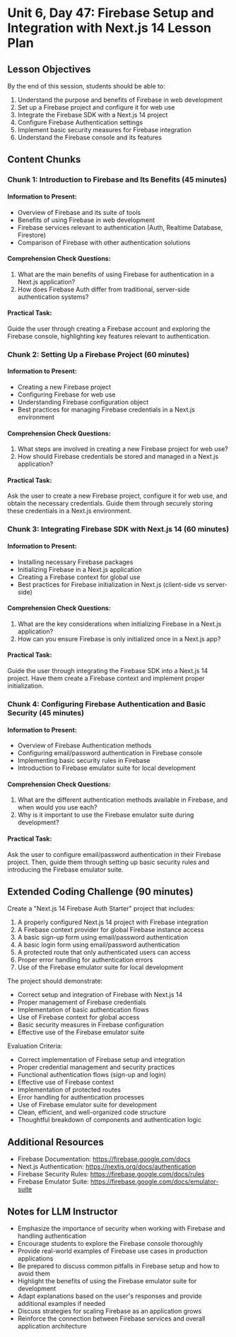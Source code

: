 # Unit 6, Day 47: Firebase Setup and Integration with Next.js 14 Lesson Plan

## Lesson Objectives
By the end of this session, students should be able to:
1. Understand the purpose and benefits of Firebase in web development
2. Set up a Firebase project and configure it for web use
3. Integrate the Firebase SDK with a Next.js 14 project
4. Configure Firebase Authentication settings
5. Implement basic security measures for Firebase integration
6. Understand the Firebase console and its features

## Content Chunks

### Chunk 1: Introduction to Firebase and Its Benefits (45 minutes)

#### Information to Present:
- Overview of Firebase and its suite of tools
- Benefits of using Firebase in web development
- Firebase services relevant to authentication (Auth, Realtime Database, Firestore)
- Comparison of Firebase with other authentication solutions

#### Comprehension Check Questions:
1. What are the main benefits of using Firebase for authentication in a Next.js application?
2. How does Firebase Auth differ from traditional, server-side authentication systems?

#### Practical Task:
Guide the user through creating a Firebase account and exploring the Firebase console, highlighting key features relevant to authentication.

### Chunk 2: Setting Up a Firebase Project (60 minutes)

#### Information to Present:
- Creating a new Firebase project
- Configuring Firebase for web use
- Understanding Firebase configuration object
- Best practices for managing Firebase credentials in a Next.js environment

#### Comprehension Check Questions:
1. What steps are involved in creating a new Firebase project for web use?
2. How should Firebase credentials be stored and managed in a Next.js application?

#### Practical Task:
Ask the user to create a new Firebase project, configure it for web use, and obtain the necessary credentials. Guide them through securely storing these credentials in a Next.js environment.

### Chunk 3: Integrating Firebase SDK with Next.js 14 (60 minutes)

#### Information to Present:
- Installing necessary Firebase packages
- Initializing Firebase in a Next.js application
- Creating a Firebase context for global use
- Best practices for Firebase initialization in Next.js (client-side vs server-side)

#### Comprehension Check Questions:
1. What are the key considerations when initializing Firebase in a Next.js application?
2. How can you ensure Firebase is only initialized once in a Next.js app?

#### Practical Task:
Guide the user through integrating the Firebase SDK into a Next.js 14 project. Have them create a Firebase context and implement proper initialization.

### Chunk 4: Configuring Firebase Authentication and Basic Security (45 minutes)

#### Information to Present:
- Overview of Firebase Authentication methods
- Configuring email/password authentication in Firebase console
- Implementing basic security rules in Firebase
- Introduction to Firebase emulator suite for local development

#### Comprehension Check Questions:
1. What are the different authentication methods available in Firebase, and when would you use each?
2. Why is it important to use the Firebase emulator suite during development?

#### Practical Task:
Ask the user to configure email/password authentication in their Firebase project. Then, guide them through setting up basic security rules and introducing the Firebase emulator suite.

## Extended Coding Challenge (90 minutes)

Create a "Next.js 14 Firebase Auth Starter" project that includes:

1. A properly configured Next.js 14 project with Firebase integration
2. A Firebase context provider for global Firebase instance access
3. A basic sign-up form using email/password authentication
4. A basic login form using email/password authentication
5. A protected route that only authenticated users can access
6. Proper error handling for authentication errors
7. Use of the Firebase emulator suite for local development

The project should demonstrate:
- Correct setup and integration of Firebase with Next.js 14
- Proper management of Firebase credentials
- Implementation of basic authentication flows
- Use of Firebase context for global access
- Basic security measures in Firebase configuration
- Effective use of the Firebase emulator suite

Evaluation Criteria:
- Correct implementation of Firebase setup and integration
- Proper credential management and security practices
- Functional authentication flows (sign-up and login)
- Effective use of Firebase context
- Implementation of protected routes
- Error handling for authentication processes
- Use of Firebase emulator suite for development
- Clean, efficient, and well-organized code structure
- Thoughtful breakdown of components and authentication logic

## Additional Resources
- Firebase Documentation: https://firebase.google.com/docs
- Next.js Authentication: https://nextjs.org/docs/authentication
- Firebase Security Rules: https://firebase.google.com/docs/rules
- Firebase Emulator Suite: https://firebase.google.com/docs/emulator-suite

## Notes for LLM Instructor
- Emphasize the importance of security when working with Firebase and handling authentication
- Encourage students to explore the Firebase console thoroughly
- Provide real-world examples of Firebase use cases in production applications
- Be prepared to discuss common pitfalls in Firebase setup and how to avoid them
- Highlight the benefits of using the Firebase emulator suite for development
- Adapt explanations based on the user's responses and provide additional examples if needed
- Discuss strategies for scaling Firebase as an application grows
- Reinforce the connection between Firebase services and overall application architecture
